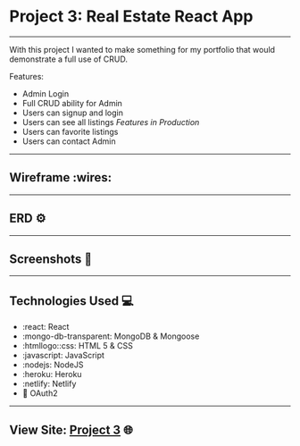 # Project 3: Real Estate React App
---

With this project I wanted to make something for my portfolio that would demonstrate a full use of CRUD. 

Features:
- Admin Login
- Full CRUD ability for Admin
- Users can signup and login
- Users can see all listings
*Features in Production*
- Users can favorite listings
- Users can contact Admin

---

## Wireframe :wires:


---

## ERD :gear:


---

## Screenshots 📸


---

## Technologies Used 💻

- :react: React
- :mongo-db-transparent: MongoDB & Mongoose
- :htmllogo::css: HTML 5 & CSS
- :javascript: JavaScript
- :nodejs: NodeJS
- :heroku: Heroku
- :netlify: Netlify
- :closed_lock_with_key: OAuth2

---

## View Site: [Project 3](https://free-real-estate.netlify.app/) 🌐
